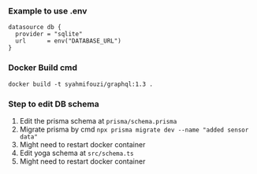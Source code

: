 ### Example to use .env
```
datasource db {
  provider = "sqlite"
  url      = env("DATABASE_URL")
}
```

### Docker Build cmd
`docker build -t syahmifouzi/graphql:1.3 .`

### Step to edit DB schema
1. Edit the prisma schema at `prisma/schema.prisma`
2. Migrate prisma by cmd `npx prisma migrate dev --name "added sensor data"`
3. Might need to restart docker container
4. Edit yoga schema at `src/schema.ts`
5. Might need to restart docker container